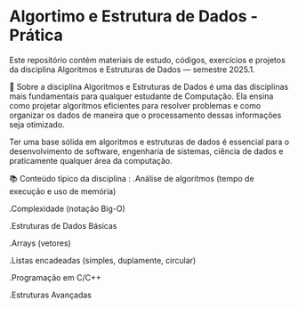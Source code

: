 # Algortimo e Estrutura de Dados - Prática
Este repositório contém materiais de estudo, códigos, exercícios e projetos da disciplina Algoritmos e Estruturas de Dados — semestre 2025.1.

🧠 Sobre a disciplina
Algoritmos e Estruturas de Dados é uma das disciplinas mais fundamentais para qualquer estudante de Computação. Ela ensina como projetar algoritmos eficientes para resolver problemas e como organizar os dados de maneira que o processamento dessas informações seja otimizado.

Ter uma base sólida em algoritmos e estruturas de dados é essencial para o desenvolvimento de software, engenharia de sistemas, ciência de dados e praticamente qualquer área da computação.

📚 Conteúdo típico da disciplina :
.Análise de algoritmos (tempo de execução e uso de memória)

.Complexidade (notação Big-O)

.Estruturas de Dados Básicas

.Arrays (vetores)

.Listas encadeadas (simples, duplamente, circular)

.Programação em C/C++

.Estruturas Avançadas


